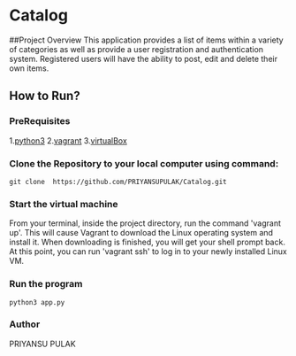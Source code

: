 # Catalog

##Project Overview
This application provides a list of items within a variety of categories as well as provide a user registration and authentication system. Registered users will have the ability to post, edit and delete their own items.


## How to Run?

### PreRequisites
1.[python3](https://www.python.org/downloads/)
2.[vagrant](https://www.vagrantup.com/)
3.[virtualBox](https://www.virtualbox.org/)

### Clone the Repository to your local computer using command:
`git clone  https://github.com/PRIYANSUPULAK/Catalog.git`


### Start the virtual machine
From your terminal, inside the project directory, run the command 'vagrant up'. This will cause Vagrant to download the Linux operating system and install it. When downloading is finished, you will get your shell prompt back. At this point, you can run 'vagrant ssh' to log in to your newly installed Linux VM.

### Run the program
`python3 app.py`

### Author
PRIYANSU PULAK
